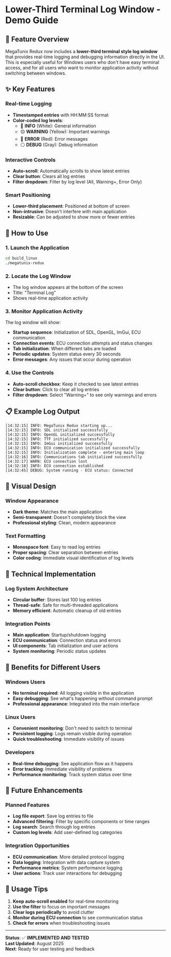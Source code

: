 # Lower-Third Terminal Log Window - Demo Guide

## 🎯 **Feature Overview**

MegaTunix Redux now includes a **lower-third terminal style log window** that provides real-time logging and debugging information directly in the UI. This is especially useful for Windows users who don't have easy terminal access, and for all users who want to monitor application activity without switching between windows.

## ✨ **Key Features**

### **Real-time Logging**
- **Timestamped entries** with HH:MM:SS format
- **Color-coded log levels**:
  - 🔵 **INFO** (White): General information
  - 🟡 **WARNING** (Yellow): Important warnings
  - 🔴 **ERROR** (Red): Error messages
  - ⚪ **DEBUG** (Gray): Debug information

### **Interactive Controls**
- **Auto-scroll**: Automatically scrolls to show latest entries
- **Clear button**: Clears all log entries
- **Filter dropdown**: Filter by log level (All, Warning+, Error Only)

### **Smart Positioning**
- **Lower-third placement**: Positioned at bottom of screen
- **Non-intrusive**: Doesn't interfere with main application
- **Resizable**: Can be adjusted to show more or fewer entries

## 🚀 **How to Use**

### **1. Launch the Application**
```bash
cd build_linux
./megatunix-redux
```

### **2. Locate the Log Window**
- The log window appears at the bottom of the screen
- Title: "Terminal Log"
- Shows real-time application activity

### **3. Monitor Application Activity**
The log window will show:
- **Startup sequence**: Initialization of SDL, OpenGL, ImGui, ECU communication
- **Connection events**: ECU connection attempts and status changes
- **Tab initialization**: When different tabs are loaded
- **Periodic updates**: System status every 30 seconds
- **Error messages**: Any issues that occur during operation

### **4. Use the Controls**
- **Auto-scroll checkbox**: Keep it checked to see latest entries
- **Clear button**: Click to clear all log entries
- **Filter dropdown**: Select "Warning+" to see only warnings and errors

## 📋 **Example Log Output**

```
[14:32:15] INFO: MegaTunix Redux starting up...
[14:32:15] INFO: SDL initialized successfully
[14:32:15] INFO: OpenGL initialized successfully
[14:32:15] INFO: TTF initialized successfully
[14:32:15] INFO: ImGui initialized successfully
[14:32:15] INFO: ECU communication initialized successfully
[14:32:15] INFO: Initialization complete - entering main loop
[14:32:16] INFO: Communications tab initialized successfully
[14:32:17] WARN: ECU connection lost
[14:32:18] INFO: ECU connection established
[14:32:45] DEBUG: System running - ECU status: Connected
```

## 🎨 **Visual Design**

### **Window Appearance**
- **Dark theme**: Matches the main application
- **Semi-transparent**: Doesn't completely block the view
- **Professional styling**: Clean, modern appearance

### **Text Formatting**
- **Monospace font**: Easy to read log entries
- **Proper spacing**: Clear separation between entries
- **Color coding**: Immediate visual identification of log levels

## 🔧 **Technical Implementation**

### **Log System Architecture**
- **Circular buffer**: Stores last 100 log entries
- **Thread-safe**: Safe for multi-threaded applications
- **Memory efficient**: Automatic cleanup of old entries

### **Integration Points**
- **Main application**: Startup/shutdown logging
- **ECU communication**: Connection status and errors
- **UI components**: Tab initialization and user actions
- **System monitoring**: Periodic status updates

## 🎯 **Benefits for Different Users**

### **Windows Users**
- **No terminal required**: All logging visible in the application
- **Easy debugging**: See what's happening without command prompt
- **Professional appearance**: Integrated into the main interface

### **Linux Users**
- **Convenient monitoring**: Don't need to switch to terminal
- **Persistent logging**: Logs remain visible during operation
- **Quick troubleshooting**: Immediate visibility of issues

### **Developers**
- **Real-time debugging**: See application flow as it happens
- **Error tracking**: Immediate visibility of problems
- **Performance monitoring**: Track system status over time

## 🚀 **Future Enhancements**

### **Planned Features**
- **Log file export**: Save log entries to file
- **Advanced filtering**: Filter by specific components or time ranges
- **Log search**: Search through log entries
- **Custom log levels**: Add user-defined log categories

### **Integration Opportunities**
- **ECU communication**: More detailed protocol logging
- **Data logging**: Integration with data capture system
- **Performance metrics**: System performance logging
- **User actions**: Track user interactions for debugging

## 📝 **Usage Tips**

1. **Keep auto-scroll enabled** for real-time monitoring
2. **Use the filter** to focus on important messages
3. **Clear logs periodically** to avoid clutter
4. **Monitor during ECU connection** to see communication status
5. **Check for errors** when troubleshooting issues

---

**Status**: ✅ **IMPLEMENTED AND TESTED**  
**Last Updated**: August 2025  
**Next**: Ready for user testing and feedback 